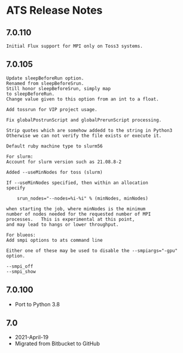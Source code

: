 # ATS Release Notes

## 7.0.110

    Initial Flux support for MPI only on Toss3 systems.

## 7.0.105

    Update sleepBeforeRun option.
    Renamed from sleepBeforeSrun.
    Still honor sleepBeforeSrun, simply map
    to sleepBeforeRun.
    Change value given to this option from an int to a float.
    
    Add tossrun for VIP project usage.

    Fix globalPostrunScript and globalPrerunScript processing.
    
    Strip quotes which are somehow addedd to the string in Python3
    Otherwise we can not verify the file exists or execute it.
    
    Default ruby machine type to slurm56

    For slurm:
    Account for slurm version such as 21.08.8-2
    
    Added --useMinNodes for toss (slurm)
    
    If --useMinNodes specified, then within an allocation
    specify
    
        srun_nodes="--nodes=%i-%i" % (minNodes, minNodes)
    
    when starting the job, where minNodes is the minimum
    number of nodes needed for the requested number of MPI
    processes.   This is experimental at this point,
    and may lead to hangs or lower throughput.

    For blueos:
    Add smpi options to ats command line
    
    Either one of these may be used to disable the --smpiargs="-gpu" option.
    
    --smpi_off
    --smpi_show


## 7.0.100

* Port to Python 3.8

## 7.0 

* 2021-April-19
* Migrated from Bitbucket to GitHub


